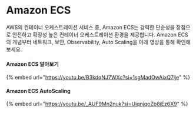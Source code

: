 # Amazon ECS

AWS의 컨테이너 오케스트레이션 서비스 중, Amazon ECS는 강력한 단순성을 장점으로 안전하고 확장성 높은 컨테이너 오케스트레이션 환경을 제공합니다. Amazon ECS의 개념부터 네트워크, 보안, Observability, Auto Scaling을 아래 영상을 통해 확인해보세요.

#### Amazon ECS 알아보기

{% embed url="https://youtu.be/B3kdqNJ7WXc?si=1sgMadOwAixQ7lje" %}

#### Amazon ECS AutoScaling

{% embed url="https://youtu.be/_AUF9Mn2nuk?si=UiqnjqoZb8iEz6X9" %}
